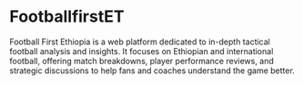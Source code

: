 # FootballfirstET
Football First Ethiopia is a web platform dedicated to in-depth tactical football analysis and insights. It focuses on Ethiopian and international football, offering match breakdowns, player performance reviews, and strategic discussions to help fans and coaches understand the game better.
